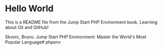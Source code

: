 # Hello World

This is a README file from the Jump Start PHP Environment book. 
Learning about Git and GitHub!

Skvorc, Bruno. Jump Start PHP Environment: Master the World's Most Popular Language# phpenv
